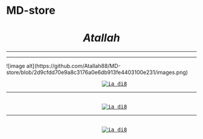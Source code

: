 # MD-store
<html>
<head>

</head>

<body>
<h1 style="text-align:center;"><i>Atallah</i></h1>
<hr>
<hr> 
![image alt](https://github.com/Atallah88/MD-store/blob/2d9cfdd70e9a8c3176a0e6db913fe4403100e231/images.png)  
<pre>
                              <a href="https://www.instagram.com/ia_di8"><img src="Pic/images.png" alt="ia_di8" style="width:42px;height:42px;"></a>
<hr>                             
                              <a href="https://www.tiktok.com/@ia_di8?lang=en"><img src="Pic/download.png" alt="ia_di8" style="width:42px;height:42px;"></a>
<hr>                          
                              <a href="https://accounts.snapchat.com/v2/welcome"><img src="Pic/download (1).png" alt="ia_di8" style="width:42px;height:42px;"></a>
</pre>
</body>
</html>
